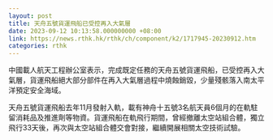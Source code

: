 ```yaml
---
layout: post
title: 天舟五號貨運飛船已受控再入大氣層
date: 2023-09-12 10:13:58.000000000 +08:00
link: https://news.rthk.hk/rthk/ch/component/k2/1717945-20230912.htm
categories: rthk
---
```


中國載人航天工程辦公室表示，完成既定任務的天舟五號貨運飛船，已受控再入大氣層，貨運飛船絕大部分部件在再入大氣層過程中燒蝕銷毀，少量殘骸落入南太平洋預定安全海域。

天舟五號貨運飛船去年11月發射入軌，載有神舟十五號3名航天員6個月的在軌駐留消耗品及推進劑等物資。貨運飛船在軌飛行期間，曾經撤離太空站組合體，獨立飛行33天後，再次與太空站組合體交會對接，繼續開展相關太空技術試驗。
